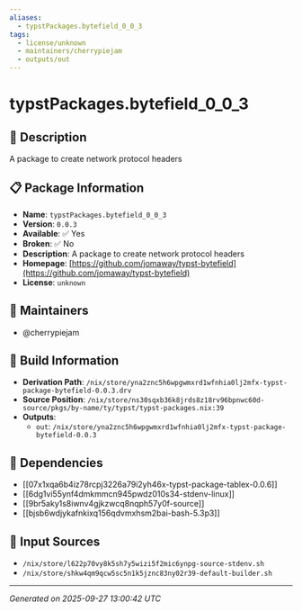 ```yaml
---
aliases:
  - typstPackages.bytefield_0_0_3
tags:
  - license/unknown
  - maintainers/cherrypiejam
  - outputs/out
---
```


# typstPackages.bytefield_0_0_3

## 📝 Description

A package to create network protocol headers

## 📋 Package Information

- **Name**: `typstPackages.bytefield_0_0_3`
- **Version**: `0.0.3`
- **Available**: ✅ Yes
- **Broken**: ✅ No
- **Description**: A package to create network protocol headers
- **Homepage**: [https://github.com/jomaway/typst-bytefield](https://github.com/jomaway/typst-bytefield)
- **License**: `unknown`
## 👥 Maintainers

- @cherrypiejam


## 🔧 Build Information

- **Derivation Path**: `/nix/store/yna2znc5h6wpgwmxrd1wfnhia0lj2mfx-typst-package-bytefield-0.0.3.drv`
- **Source Position**: `/nix/store/ns30sqxb36k8jrds8z18rv96bpnwc60d-source/pkgs/by-name/ty/typst/typst-packages.nix:39`
- **Outputs**:
  - `out`:  `/nix/store/yna2znc5h6wpgwmxrd1wfnhia0lj2mfx-typst-package-bytefield-0.0.3`

## 🔗 Dependencies

- [[07x1xqa6b4iz78rcpj3226a79i2yh46x-typst-package-tablex-0.0.6]]
- [[6dg1vi55ynf4dmkmmcn945pwdz010s34-stdenv-linux]]
- [[9br5aky1s8iwnv4gjkzwcq8nqph57y0f-source]]
- [[bjsb6wdjykafnkixq156qdvmxhsm2bai-bash-5.3p3]]

## 📁 Input Sources

- `/nix/store/l622p70vy8k5sh7y5wizi5f2mic6ynpg-source-stdenv.sh`
- `/nix/store/shkw4qm9qcw5sc5n1k5jznc83ny02r39-default-builder.sh`

---
*Generated on 2025-09-27 13:00:42 UTC*
